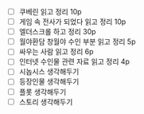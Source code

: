 - [ ] 쿠베린 읽고 정리 10p
- [ ] 게임 속 전사가 되었다 읽고 정리 10p
- [ ] 엘더스크롤 하고 정리 30p
- [ ] 월야환담 창월야 수인 부분 읽고 정리 5p
- [ ] 싸우는 사람 읽고 정리 6p
- [ ] 인터넷 수인물 관련 자료 읽고 정리 4p
- [ ] 시놉시스 생각해두기 
- [ ] 등장인물 생각해두기
- [ ] 플롯 생각해두기
- [ ] 스토리 생각해두기